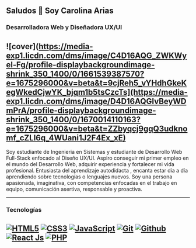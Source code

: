 ## Saludos 🖖 Soy Carolina Arias

### Desarrolladora Web y Diseñadora UX/UI
![cover](https://media-exp1.licdn.com/dms/image/C4D16AQG_ZWKWyel-Fg/profile-displaybackgroundimage-shrink_350_1400/0/1661539387570?e=1675296000&v=beta&t=9cjReh5_vYHdhGkeKegWkedCjwYK_bjqm1b5tsCzcTs](https://media-exp1.licdn.com/dms/image/D4D16AQGIvBeyWDmPrA/profile-displaybackgroundimage-shrink_350_1400/0/1670014110163?e=1675296000&v=beta&t=ZZbyqcj9gqQ3udknomf_cZLI6q_4WUani1J2F4Ex_xE)
---
Soy estudiante de Ingenieria en Sistemas y estudiante de Desarrollo Web Full-Stack enfocado al Diseño UX/UI.
Aspiro conseguir mi primer empleo en el mundo del Desarrollo Web, adquirir experiencia y fortalecer mi vida profesional.
Entusiasta del aprendizaje autodidacta , encanta estar día a día aprendiendo sobre tecnologías o lenguajes nuevos.
Soy una persona apasionada, imaginativa, con competencias enfocadas en el trabajo en equipo, comunicación asertiva, responsable y proactiva. 

---

### Tecnologías
[![HTML5](https://img.shields.io/badge/HTML5-E34F26?style=for-the-badge&logo=html5&logoColor=white&labelColor=101010)]()
[![CSS3](https://img.shields.io/badge/CSS3-1572B6?style=for-the-badge&logo=css3&logoColor=white&labelColor=101010)]()
[![JavaScript](https://img.shields.io/badge/JavaScript-F7DF1E?style=for-the-badge&logo=javascript&logoColor=white&labelColor=101010)]()
[![Git](https://img.shields.io/badge/Git-b32c07?style=for-the-badge&logo=git&logoColor=white&labelColor=101010)]()
[![Github](https://img.shields.io/badge/Github-5f5f5f?style=for-the-badge&logo=github&logoColor=white&labelColor=101010)]() 
[![React Js](https://img.shields.io/badge/ReactJs-E34F446?style=for-the-badge&logo=html5&logoColor=white&labelColor=101010)]()
[![PHP](https://img.shields.io/badge/PHP-E34F32?style=for-the-badge&logo=html5&logoColor=white&labelColor=101010)]()
---


<!---
kro-ar/kro-ar is a ✨ special ✨ repository because its `README.md` (this file) appears on your GitHub profile.
You can click the Preview link to take a look at your changes.
--->
